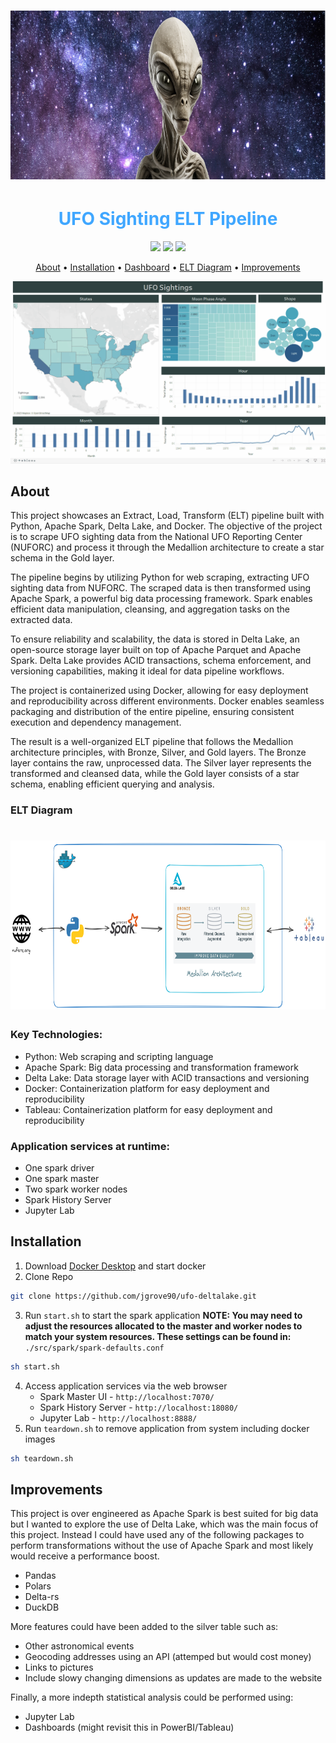<h1 align="center"> <img src="img/banner.png" alt="Mr.Grey" width="832" 
     height="270"/></h1>

<h1 align="center" style="color:#40A7FF;font-size:28px"><b>UFO Sighting ELT Pipeline</b></h1>

<p align="center">
<img src="https://img.shields.io/github/issues/jgrove90/ufo-deltalake">  
<img src="https://img.shields.io/github/languages/code-size/jgrove90/ufo-deltalake">
<img src="https://img.shields.io/tokei/lines/github/jgrove90/ufo-deltalake">
</p>

<p align="center">
  <a href="#about">About</a> •
  <a href="#installation">Installation</a> •
  <a href="#https://public.tableau.com/views/UFOSightings_16884121190010/TimeSeries?:language=en-US&:display_count=n&:origin=viz_share_link">Dashboard</a> •
  <a href="#elt_diagram">ELT Diagram</a> •
  <a href="#improvements">Improvements</a> 
</p>

<p align="center">
<img src="img/dashboard.gif"></a>  
</p>

<h2 id="about">About</h2>

<p>This project showcases an Extract, Load, Transform (ELT) pipeline built with Python, Apache Spark, Delta Lake, and Docker. The objective of the project is to scrape UFO sighting data from the National UFO Reporting Center (NUFORC) and process it through the Medallion architecture to create a star schema in the Gold layer.</p>

<p>The pipeline begins by utilizing Python for web scraping, extracting UFO sighting data from NUFORC. The scraped data is then transformed using Apache Spark, a powerful big data processing framework. Spark enables efficient data manipulation, cleansing, and aggregation tasks on the extracted data.</p>

<p>To ensure reliability and scalability, the data is stored in Delta Lake, an open-source storage layer built on top of Apache Parquet and Apache Spark. Delta Lake provides ACID transactions, schema enforcement, and versioning capabilities, making it ideal for data pipeline workflows.</p>

<p>The project is containerized using Docker, allowing for easy deployment and reproducibility across different environments. Docker enables seamless packaging and distribution of the entire pipeline, ensuring consistent execution and dependency management.</p>

<p>The result is a well-organized ELT pipeline that follows the Medallion architecture principles, with Bronze, Silver, and Gold layers. The Bronze layer contains the raw, unprocessed data. The Silver layer represents the transformed and cleansed data, while the Gold layer consists of a star schema, enabling efficient querying and analysis.</p>


<h3 id="elt_diagram">ELT Diagram</h2>
<h1 align="center"><img src="img/diagram.png" alt="Mr.Grey" width="832" 
     height="270"/></h1>

<h3>Key Technologies:</h3>

<ul>
  <li>Python: Web scraping and scripting language</li>
  <li>Apache Spark: Big data processing and transformation framework</li>
  <li>Delta Lake: Data storage layer with ACID transactions and versioning</li>
  <li>Docker: Containerization platform for easy deployment and reproducibility</li>
  <li>Tableau: Containerization platform for easy deployment and reproducibility</li>
</ul>

<h3>Application services at runtime:</h3>

<ul>
  <li>One spark driver</li>
  <li>One spark master</li>
  <li>Two spark worker nodes</li>
  <li>Spark History Server</li>
  <li>Jupyter Lab</li>
</ul>


<h2 id="installation">Installation</h2>

1. Download [Docker Desktop](https://www.docker.com/products/docker-desktop/) and start docker
2. Clone Repo 
```bash
git clone https://github.com/jgrove90/ufo-deltalake.git
```
3. Run `start.sh` to start the spark application <b>NOTE: You may need to adjust the resources allocated to the master and worker nodes to match your system resources. These settings can be found in: </b> `./src/spark/spark-defaults.conf`
```bash
sh start.sh
```
4. Access application services via the web browser
    * Spark Master UI - `http://localhost:7070/`
    * Spark History Server -  `http://localhost:18080/`
    * Jupyter Lab - `http://localhost:8888/`
5. Run `teardown.sh` to remove application from system including docker images
```bash
sh teardown.sh
```
<h2 id="improvements">Improvements</h2>

<p>
This project is over engineered as Apache Spark is best suited for big data but I wanted to explore the use of Delta Lake, which was the main focus of this project. Instead I could have used any of the following packages to perform transformations without the use of Apache Spark and most likely would receive a performance boost.

<ul>
  <li>Pandas</li>
  <li>Polars</li>
  <li>Delta-rs</li>
  <li>DuckDB</li>
</ul>

More features could have been added to the silver table such as:

<ul>
  <li>Other astronomical events</li>
  <li>Geocoding addresses using an API (attemped but would cost money)</li>
  <li>Links to pictures</li>
  <li>Include slowy changing dimensions as updates are made to the website</li>
</ul>

Finally, a more indepth statistical analysis could be performed using: 

<ul>
  <li>Jupyter Lab</li>
  <li>Dashboards (might revisit this in PowerBI/Tableau)</li>
</ul>
</p>